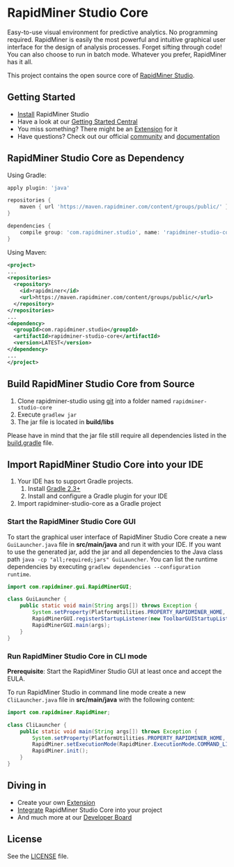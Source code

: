 RapidMiner Studio Core
=============================

Easy-to-use visual environment for predictive analytics. No programming required. RapidMiner is easily the most powerful and intuitive graphical user interface for the design of analysis processes. Forget sifting through code! You can also choose to run in batch mode. Whatever you prefer, RapidMiner has it all.

This project contains the open source core of [RapidMiner Studio](https://rapidminer.com/studio).

## Getting Started

* [Install](https://rapidminer.com/products/studio/) RapidMiner Studio
* Have a look at our [Getting Started Central](https://rapidminer.com/getting-started-central/)
* You miss something? There might be an [Extension](https://marketplace.rapidminer.com) for it
* Have questions? Check out our official [community](https://community.rapidminer.com) and [documentation](https://docs.rapidminer.com)

## RapidMiner Studio Core as Dependency

Using Gradle:
```gradle
apply plugin: 'java'

repositories {
    maven { url 'https://maven.rapidminer.com/content/groups/public/' }
}

dependencies {
    compile group: 'com.rapidminer.studio', name: 'rapidminer-studio-core', version: '+'
}
```
Using Maven:
```xml
<project>
...
<repositories>
  <repository>
    <id>rapidminer</id>
    <url>https://maven.rapidminer.com/content/groups/public/</url>
  </repository>
</repositories>
...
<dependency>
  <groupId>com.rapidminer.studio</groupId>
  <artifactId>rapidminer-studio-core</artifactId>
  <version>LATEST</version>
</dependency>
...
</project>
```

## Build RapidMiner Studio Core from Source
1. Clone rapidminer-studio using [git](https://git-scm.com/) into a folder named `rapidminer-studio-core`
2. Execute `gradlew jar`
3. The jar file is located in __build/libs__

Please have in mind that the jar file still require all dependencies listed in the [build.gradle](build.gradle) file.

## Import RapidMiner Studio Core into your IDE
1. Your IDE has to support Gradle projects.
	1. Install [Gradle 2.3+](https://gradle.org/gradle-download/)
	2. Install and configure a Gradle plugin for your IDE
2. Import rapidminer-studio-core as a Gradle project

### Start the RapidMiner Studio Core GUI

To start the graphical user interface of RapidMiner Studio Core create a new `GuiLauncher.java` file in __src/main/java__ and run it with your IDE. If you want to use the generated jar, add the jar and all dependencies to the Java class path `java -cp "all;required;jars" GuiLauncher`. You can list the runtime dependencies by executing `gradlew dependencies --configuration runtime`.

```java
import com.rapidminer.gui.RapidMinerGUI;

class GuiLauncher {
	public static void main(String args[]) throws Exception {
		System.setProperty(PlatformUtilities.PROPERTY_RAPIDMINER_HOME, Paths.get("").toAbsolutePath().toString());
		RapidMinerGUI.registerStartupListener(new ToolbarGUIStartupListener());
		RapidMinerGUI.main(args);
	}
}
```

### Run RapidMiner Studio Core in CLI mode

**Prerequisite**: Start the RapidMiner Studio GUI at least once and accept the EULA.

To run RapidMiner Studio in command line mode create a new `CliLauncher.java` file in __src/main/java__ with the following content:

```java
import com.rapidminer.RapidMiner;

class CliLauncher {
	public static void main(String args[]) throws Exception {
		System.setProperty(PlatformUtilities.PROPERTY_RAPIDMINER_HOME, Paths.get("").toAbsolutePath().toString());
		RapidMiner.setExecutionMode(RapidMiner.ExecutionMode.COMMAND_LINE);
		RapidMiner.init();
	}
}
```

## Diving in

* Create your own [Extension](https://docs.rapidminer.com/latest/developers/creating-your-own-extension/)
* [Integrate](https://community.rapidminer.com/t5/Become-a-RapidMiner-Developer/Frequently-Asked-Questions-Development/m-p/19782) RapidMiner Studio Core into your project
* And much more at our [Developer Board](https://community.rapidminer.com/t5/Become-a-RapidMiner-Developer/bd-p/BARDDBoard)

## License

See the [LICENSE](LICENSE) file.